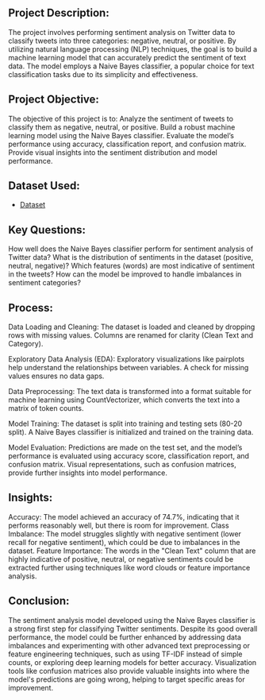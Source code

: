 ## Project Description:
The project involves performing sentiment analysis on Twitter data to classify tweets into three categories: negative, neutral, or positive. By utilizing natural language processing (NLP) techniques, the goal is to build a machine learning model that can accurately predict the sentiment of text data. The model employs a Naive Bayes classifier, a popular choice for text classification tasks due to its simplicity and effectiveness.

## Project Objective:
The objective of this project is to:
Analyze the sentiment of tweets to classify them as negative, neutral, or positive.
Build a robust machine learning model using the Naive Bayes classifier.
Evaluate the model’s performance using accuracy, classification report, and confusion matrix.
Provide visual insights into the sentiment distribution and model performance.
## Dataset Used:

- <a href="https://github.com/Paschal-lee/Wine-Quality-Prediction/blob/main/WineQT.csv">Dataset</a>

## Key Questions:
How well does the Naive Bayes classifier perform for sentiment analysis of Twitter data?
What is the distribution of sentiments in the dataset (positive, neutral, negative)?
Which features (words) are most indicative of sentiment in the tweets?
How can the model be improved to handle imbalances in sentiment categories?

## Process:
Data Loading and Cleaning:
The dataset is loaded and cleaned by dropping rows with missing values.
Columns are renamed for clarity (Clean Text and Category).

Exploratory Data Analysis (EDA):
Exploratory visualizations like pairplots help understand the relationships between variables.
A check for missing values ensures no data gaps.

Data Preprocessing:
The text data is transformed into a format suitable for machine learning using CountVectorizer, which converts the text into a matrix of token counts.

Model Training:
The dataset is split into training and testing sets (80-20 split).
A Naive Bayes classifier is initialized and trained on the training data.

Model Evaluation:
Predictions are made on the test set, and the model’s performance is evaluated using accuracy score, classification report, and confusion matrix.
Visual representations, such as confusion matrices, provide further insights into model performance.

## Insights:
Accuracy: The model achieved an accuracy of 74.7%, indicating that it performs reasonably well, but there is room for improvement.
Class Imbalance: The model struggles slightly with negative sentiment (lower recall for negative sentiment), which could be due to imbalances in the dataset.
Feature Importance: The words in the "Clean Text" column that are highly indicative of positive, neutral, or negative sentiments could be extracted further using techniques like word clouds or feature importance analysis.

## Conclusion:
The sentiment analysis model developed using the Naive Bayes classifier is a strong first step for classifying Twitter sentiments. Despite its good overall performance, the model could be further enhanced by addressing data imbalances and experimenting with other advanced text preprocessing or feature engineering techniques, such as using TF-IDF instead of simple counts, or exploring deep learning models for better accuracy. Visualization tools like confusion matrices also provide valuable insights into where the model's predictions are going wrong, helping to target specific areas for improvement.
